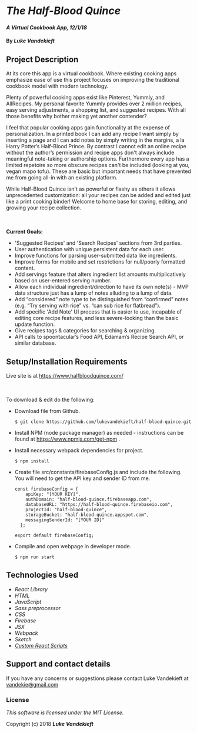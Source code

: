 # _The Half-Blood Quince_

#### _A Virtual Cookbook App, 12/1/18_

#### By _**Luke Vandekieft**_

## Project Description

At its core this app is a virtual cookbook. Where existing cooking apps emphasize ease of use this project focuses on improving the traditional cookbook model with modern technology.

Plenty of powerful cooking apps exist like Pinterest, Yummly, and AllRecipes. My personal favorite Yummly provides over 2 million recipes, easy serving adjustments, a shopping list, and suggested recipes. With all those benefits why bother making yet another contender?

I feel that popular cooking apps gain functionality at the expense of personalization. In a printed book I can add any recipe I want simply by inserting a page and I can add notes by simply writing in the margins, a la Harry Potter’s Half-Blood Prince. By contrast I cannot edit an online recipe without the author’s permission and recipe apps don't always include meaningful note-taking or authorship options. Furthermore every app has a limited repetoire so more obscure recipes can't be included (looking at you, vegan mapo tofu). These are basic but important needs that have prevented me from going all-in with an existing platform.

While Half-Blood Quince isn't as powerful or flashy as others it allows unprecedented customization: all your recipes can be added and edited just like a print cooking binder! Welcome to home base for storing, editing, and growing your recipe collection.
<br>
<br>
<br>

**Current Goals:**

* 'Suggested Recipes' and 'Search Recipes' sections from 3rd parties.
* User authentication with unique persistent data for each user.
* Improve functions for parsing user-submitted data like ingredients. 
* Improve forms for mobile and set restrictions for null/poorly formatted content.
* Add servings feature that alters ingredient list amounts multiplicatively based on user-entered serving number.
* Allow each individual ingredient/direction to have its own note(s) - MVP data structure just has a lump of notes alluding to a lump of data.
* Add “considered” note type to be distinguished from “confirmed” notes (e.g. “Try serving with rice” vs. “can sub rice for flatbread”).
* Add specific 'Add Note' UI process that is easier to use, incapable of editing core recipe features, and less severe-looking than the basic update function.
* Give recipes tags & categories for searching & organizing.
* API calls to spoontacular’s Food API, Edamam’s Recipe Search API, or similar database.


## Setup/Installation Requirements

Live site is at https://www.halfbloodquince.com/         
<br>
<br>

To download & edit do the following:

* Download file from Github.

      $ git clone https://github.com/lukevandekieft/half-blood-quince.git

* Install NPM (node package manager) as needed - instructions can be found at https://www.npmjs.com/get-npm .

* Install necessary webpack dependencies for project.

      $ npm install

* Create file src/constants/firebaseConfig.js and include the following. You will need to get the API key and sender ID from me.

      const firebaseConfig = {
          apiKey: "[YOUR KEY]",
          authDomain: "half-blood-quince.firebaseapp.com",
          databaseURL: "https://half-blood-quince.firebaseio.com",
          projectId: "half-blood-quince",
          storageBucket: "half-blood-quince.appspot.com",
          messagingSenderId: "[YOUR ID]"
        };

      export default firebaseConfig;

* Compile and open webpage in developer mode.

      $ npm run start


## Technologies Used

* _React Library_
* _HTML_
* _JavaScript_
* _Sass preprocessor_
* _CSS_
* _Firebase_
* _JSX_
* _Webpack_
* _Sketch_
* [_Custom React Scripts_](https://www.npmjs.com/package/custom-react-scripts)

## Support and contact details

If you have any concerns or suggestions please contact Luke Vandekieft at vandekie@gmail.com

### License

*This software is licensed under the MIT License.*

Copyright (c) 2018 **_Luke Vandekieft_**
